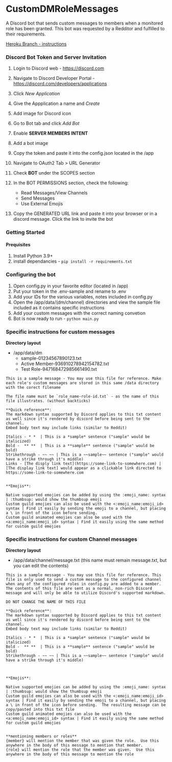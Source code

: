 # CustomDMRoleMessages
 A Discord bot that sends custom messages to members when a monitored role has been granted.
 This bot was requested by a Redditor and fulfilled to their requirements.

[Heroku Branch - instructions](https://github.com/dlchamp/CustomDMRoleMessages/tree/heroku)

 ### Discord Bot Token and Server Invitation

1. Login to Discord web - https://discord.com
2. Navigate to Discord Developer Portal - https://discord.com/developers/applications
3. Click *New Application*
4. Give the Appplication a name and *Create*
5. Add image for Discord icon
6. Go to Bot tab and click *Add Bot*
7. Enable **SERVER MEMBERS INTENT**
8. Add a bot image
9. Copy the token and paste it into the config.json located in the /app
10. Navigate to OAuth2 Tab > URL Generator
11. Check **BOT** under the SCOPES section
12. In the BOT PERMISSIONS section, check the following:
    - Read Messages/View Channels
    - Send Messages
    - Use External Emojis

13. Copy the GENERATED URL link and paste it into your browser or in a discord message. Click the link to invite the bot



### Getting Started

#### Prequisites

1. Install Python 3.9+
2. install dependancies - `pip install -r requirements.txt`


### Configuring the bot

1. Open config.py in your favorite editor (located in /app)
2. Put your token in the .env-sample and rename to .env
3. Add your IDs for the various variables, notes included in config.py
4. Open the /app/data/(dm/channel) directories and view the sample file included as it contains specific instructions
5. Add your custom messages with the correct naming convetion
6. Bot is now ready to run - `python main.py`



### Specific instructions for custom messages

**Directory layout**

* /app/data/dm
  - sample-01234567890123.txt
  - Active Member-936910278942154782.txt
  - Test Role-947168472985661490.txt


```
This is a sample message - You may use this file for reference. Make each role's custom messages are stored in this same /data directory with the corect filename

The file name must be `role_name-role-id.txt` - as the name of this file illustrates. (without backticks)

**Quick reference**:
The markdown syntax supported by Discord applies to this txt content as well since it's rendered by discord before being sent to the channel.
Embed body text may include links (similar to Reddit)

Italics - * *  | This is a *sample* sentence ("sample" would be italicized)
Bold -  ** **  | This is a **sample** sentence ("sample" would be bold)
Strikethrough - ~~ ~~ | This is a ~~sample~~ sentence ("sample" would have a strike through it's middle)
Links - [The disply link text](https://some-link-to-somewhere.com) | [The display link text] would appear as a clickable link directed to https://some-link-to-somewhere.com


**Emojis**:

Native supported emojies can be added by using the :emoji_name: syntax | :thumbsup: would show the thumbsup emoji
Custom guild emojies can also be used with the <:emoji_name:emoji_id> syntax | Find it easily by sending the emoji to a channel, but placing a \ in front of the icon before sending.
Custom guild animated emojies can also be used with the <a:emoji_name:emoji_id> syntax | Find it easily using the same method for custom guild emojies

```


### Specific instructions for custom Channel messages

**Directory layout**
* /app/data/channel/message.txt (this name must remain message.txt, but you can edit the contents)

```
This is a sample message - You may use this file for reference. This file is only used to send a custom message to the configured channel when any of the configured roles in config.py are added to a member.  The contents of this file are sent as a normal, non-rich Discord message and will only be able to utilize Discord's supported markdown.

DO NOT CHANGE THE NAME OF THIS FILE

**Quick reference**:
The markdown syntax supported by Discord applies to this txt content as well since it's rendered by discord before being sent to the channel.
Embed body text may include links (similar to Reddit)

Italics - * *  | This is a *sample* sentence ("sample" would be italicized)
Bold -  ** **  | This is a **sample** sentence ("sample" would be bold)
Strikethrough - ~~ ~~ | This is a ~~sample~~ sentence ("sample" would have a strike through it's middle)



**Emojis**:

Native supported emojies can be added by using the :emoji_name: syntax | :thumbsup: would show the thumbsup emoji
Custom guild emojies can also be used with the <:emoji_name:emoji_id> syntax | Find it easily by sending the emoji to a channel, but placing a \ in front of the icon before sending.  The resulting message can be copy/pasted into this txt file
Custom guild animated emojies can also be used with the <a:emoji_name:emoji_id> syntax | Find it easily using the same method for custom guild emojies


**mentioning members or roles**
{member} will mention the member that was given the role.  Use this anywhere in the body of this message to mention that member.
{role} will mention the role that the member was given.  Use this anywhere in the body of this message to mention the role

```